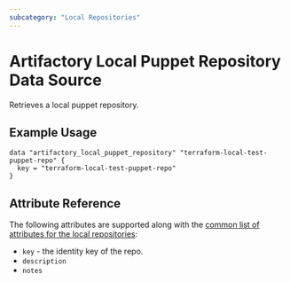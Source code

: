 ```yaml
---
subcategory: "Local Repositories"
---
```


# Artifactory Local Puppet Repository Data Source

Retrieves a local puppet repository.

## Example Usage

```hcl
data "artifactory_local_puppet_repository" "terraform-local-test-puppet-repo" {
  key = "terraform-local-test-puppet-repo"
}
```

## Attribute Reference

The following attributes are supported along with the [common list of attributes for the local repositories](local.md):

* `key` - the identity key of the repo.
* `description`
* `notes`
